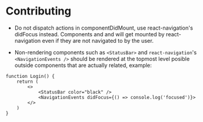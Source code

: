 # Contributing

- Do not dispatch actions in componentDidMount, use react-navigation's didFocus instead. Components and and will get mounted by react-navigation even if they are not navigated to by the user.

- Non-rendering components such as `<StatusBar>` and `react-navigation`'s `<NavigationEvents />` should be rendered at the topmost level posible outside components that are actually related, example:

```tsx
function Login() {
    return (
        <>
            <StatusBar color="black" />
            <NavigationEvents didFocus={() => console.log('focused')}>
        </>
    )
}
```
